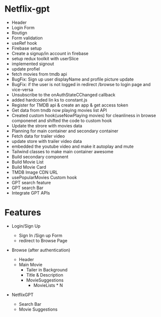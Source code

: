 # Netflix-gpt
- Header
- Login Form
- Routign
- Form validation
- useRef hook
- Firebase setup
- Create a signup/in account in firebase  
- setup redux toolkit with userSlice
- implemented signout
- update profiel
- fetch movies from tmdb api
- BugFix: Sign up user displayName and profile picture update
- BugFix: if the user is not logged in redirect /browse to login page and vice-versa
- Unsubscribe to the onAuthStateCChanged callback
- added hardcoded lin ks to constant.js
- Register for TMDB api & create an app & get access token
- Get data from tmdb now playing movies list API
- Created custom hook(useNowPlaying movies) for cleanliness in browse componenet and shifted the code to    custom hook
- Update the strore with movies data
- Planning for main container and secondary container
- Fetch data for trailer video
- update store with trailer video data
- embedded the youtube video and make it autoplay and mute
- Tailwind classes to make main container awesome
- Build secondary component
- Build Movie List
- Build Movie Card
- TMDB Image CDN URL
- usePopularMovies Custom hook
- GPT search feature
- GPT search Bar
- Integrate GPT APIs


# Features
- Login/Sign Up
    - Sign In /Sign up Form
    - redirect to Browse Page

- Browse (after authentication)

    - Header
    - Main Movie
        - Tailer in Background
        - Title & Description
        - MovieSuggestions
            - MovieLists * N 
- NetflixGPT
    - Search Bar
    - Movie Suggestions 





    